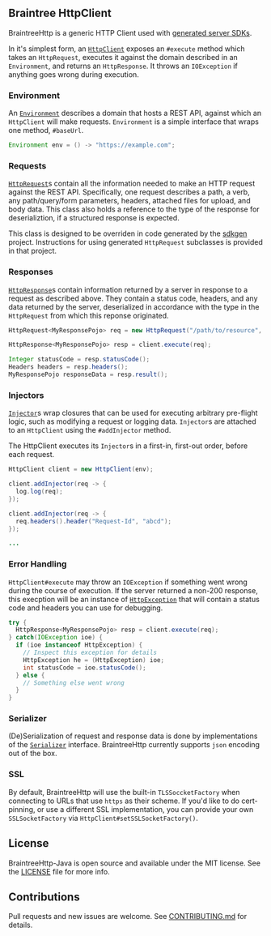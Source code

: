## Braintree HttpClient

BraintreeHttp is a generic HTTP Client used with [generated server SDKs](https://github.braintreeps.com/dx/sdkgen).

In it's simplest form, an [`HttpClient`](./braintreehttp/src/main/java/com/braintreepayments/http/HttpClient.java) exposes an `#execute` method which takes an `HttpRequest`, executes it against the domain described in an `Environment`, and returns an `HttpResponse`. It throws an `IOException` if anything goes wrong during execution.

### Environment

An [`Environment`](./braintreehttp/src/main/java/com/braintreepayments/http/Environment.java) describes a domain that hosts a REST API, against which an `HttpClient` will make requests. `Environment` is a simple interface that wraps one method, `#baseUrl`.

```java
Environment env = () -> "https://example.com";
```

### Requests

[`HttpRequest`](./braintreehttp/src/main/java/com/braintreepayments/http/HttpRequest.java)s contain all the information needed to make an HTTP request against the REST API. Specifically, one request describes a path, a verb, any path/query/form parameters, headers, attached files for upload, and body data. This class also holds a reference to the type of the response for deserializtion, if a structured response is expected.

This class is designed to be overriden in code generated by the [sdkgen](link/to/sdkgen) project. Instructions for using generated `HttpRequest` subclasses is provided in that project.

### Responses

[`HttpResponse`](./braintreehttp/src/main/java/com/braintreepayments/http/HttpResponse.java)s contain information returned by a server in response to a request as described above. They contain a status code, headers, and any data returned by the server, deserialized in accordance with the type in the `HttpRequest` from which this reponse originated.

```java
HttpRequest<MyResponsePojo> req = new HttpRequest("/path/to/resource", "GET", MyResponsePojo.class);

HttpResponse<MyResponsePojo> resp = client.execute(req);

Integer statusCode = resp.statusCode();
Headers headers = resp.headers();
MyResponsePojo responseData = resp.result();
```

### Injectors

[`Injector`](./braintreehttp/src/main/java/com/braintreepayments/http/Injector.java)s wrap closures that can be used for executing arbitrary pre-flight logic, such as modifying a request or logging data. `Injector`s are attached to an `HttpClient` using the `#addInjector` method.

The HttpClient executes its `Injector`s in a first-in, first-out order, before each request.

```java
HttpClient client = new HttpClient(env);

client.addInjector(req -> {
  log.log(req);
});

client.addInjector(req -> {
  req.headers().header("Request-Id", "abcd");
});

...
```

### Error Handling

`HttpClient#execute` may throw an `IOException` if something went wrong during the course of execution. If the server returned a non-200 response, this execption will be an instance of [`HttpException`](./braintreehttp/src/main/java/com/braintreepayments/http/exceptions/HttpException.java) that will contain a status code and headers you can use for debugging. 

```java
try {
  HttpResponse<MyResponsePojo> resp = client.execute(req);
} catch(IOException ioe) {
  if (ioe instanceof HttpException) {
    // Inspect this exception for details
    HttpException he = (HttpException) ioe;
    int statusCode = ioe.statusCode();
  } else {
    // Something else went wrong
  }
}
```

### Serializer
(De)Serialization of request and response data is done by implementations of the [`Serializer`](./braintreehttp/src/main/java/com/braintreepayments/http/serializer/Serializer.java) interface. BraintreeHttp currently supports `json` encoding out of the box.

### SSL

By default, BraintreeHttp will use the built-in `TLSSoccketFactory` when connecting to URLs that use `https` as their scheme. If you'd like to do cert-pinning, or use a different SSL implementation, you can provide your own `SSLSocketFactory` via `HttpClient#setSSLSocketFactory()`.

## License

BraintreeHttp-Java is open source and available under the MIT license. See the [LICENSE](./LICENSE) file for more info.


## Contributions
Pull requests and new issues are welcome. See [CONTRIBUTING.md](CONTRIBUTING.md) for details.
